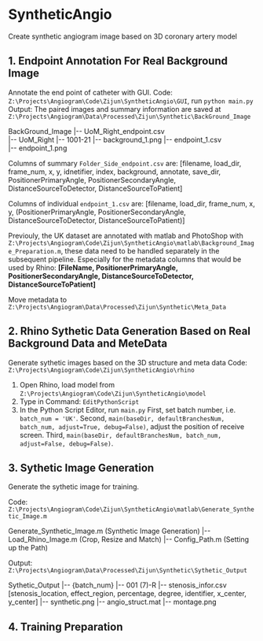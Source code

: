 # SyntheticAngio
 Create synthetic angiogram image based on 3D coronary artery model


## 1. Endpoint Annotation For Real Background Image
Annotate the end point of catheter with GUI. 
Code: `Z:\Projects\Angiogram\Code\Zijun\SyntheticAngio\GUI`, run `python main.py`
Output: The paired images and summary information are saved at `Z:\Projects\Angiogram\Data\Processed\Zijun\Synthetic\BackGround_Image`

BackGround_Image 
    |-- UoM_Right_endpoint.csv  
    |-- UoM_Right
        |-- 1001-21
            |-- background_1.png
            |-- endpoint_1.csv  
            |-- endpoint_1.png

Columns of summary `Folder_Side_endpoint.csv` are:
[filename, load_dir, frame_num, x, y, idnetifier, index, background, annotate, save_dir, 
PositionerPrimaryAngle, PositionerSecondaryAngle, DistanceSourceToDetector, DistanceSourceToPatient]

Columns of individual `endpoint_1.csv` are:
[filename, load_dir, frame_num, x, y, (PositionerPrimaryAngle, PositionerSecondaryAngle,
DistanceSourceToDetector, DistanceSourceToPatient)]

Previouly, the UK dataset are annotated with matlab and PhotoShop with `Z:\Projects\Angiogram\Code\Zijun\SyntheticAngio\matlab\Background_Image_Preparation.m`, 
these data need to be handled separately in the subsequent pipeline. Especially for the metadata columns that would be used by Rhino:
**[FileName, PositionerPrimaryAngle, PositionerSecondaryAngle, DistanceSourceToDetector, DistanceSourceToPatient]**


Move metadata to `Z:\Projects\Angiogram\Data\Processed\Zijun\Synthetic\Meta_Data`

## 2. Rhino Sythetic Data Generation Based on Real Background Data and MeteData
Generate sythetic images based on the 3D structure and meta data
Code: `Z:\Projects\Angiogram\Code\Zijun\SyntheticAngio\rhino`
1. Open Rhino, load model from `Z:\Projects\Angiogram\Code\Zijun\SyntheticAngio\model`
2. Type in Command: `EditPythonScript`
3. In the Python Script Editor, run `main.py`
    First, set batch number, i.e. `batch_num = 'UK'`.
    Second, `main(baseDir, defaultBranchesNum, batch_num, adjust=True, debug=False)`, adjust the position of receive screen.
    Third, `main(baseDir, defaultBranchesNum, batch_num, adjust=False, debug=False)`.

## 3. Sythetic Image Generation
Generate the sythetic image for training.

Code: `Z:\Projects\Angiogram\Code\Zijun\SyntheticAngio\matlab\Generate_Synthetic_Image.m`

Generate_Synthetic_Image.m (Synthetic Image Generation)
    |-- Load_Rhino_Image.m (Crop, Resize and Match)
        |-- Config_Path.m (Setting up the Path)


Output: `Z:\Projects\Angiogram\Data\Processed\Zijun\Synthetic\Sythetic_Output`

Sythetic_Output
    |-- {batch_num}
        |-- 001 (7)-R
            |-- stenosis_infor.csv [stenosis_location, effect_region, percentage, degree, identifier, x_center, y_center]
            |-- synthetic.png
            |-- angio_struct.mat
            |-- montage.png

## 4. Training Preparation 



